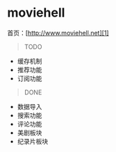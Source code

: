 # moviehell

首页：[http://www.moviehell.net][1]

> TODO

* 缓存机制
* 推荐功能
* 订阅功能

> DONE

* 数据导入
* 搜索功能
* 评论功能
* 美剧板块
* 纪录片板块


[1]:    http://www.moviehell.net
